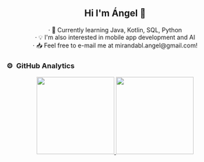 <div align="center">
<h2 algin="center">Hi I'm Ángel 👋</h1>
<p> 
· 🌱  Currently learning Java, Kotlin, SQL, Python <br>
· 💡  I'm also interested in mobile app development and AI <br>
· 📥  Feel free to e-mail me at mirandabl.angel@gmail.com!
</p>
</div>

<!--
**Angelmbx/Angelmbx** is a ✨ _special_ ✨ repository because its `README.md` (this file) appears on your GitHub profile.

### Here are some ideas to get you started:



-->

### ⚙️ &nbsp;GitHub Analytics

<p align="center">
<a href="https://github.com/Angelmbx">
  <img height="180em" src="https://github-readme-stats-eight-theta.vercel.app/api?username=Angelmbx&show_icons=true&theme=algolia&include_all_commits=true&count_private=true"/>
  <img height="180em" src="https://github-readme-stats-eight-theta.vercel.app/api/top-langs/?username=Angelmbx&layout=compact&langs_count=8&theme=algolia"/>
</a>
  
</p>
